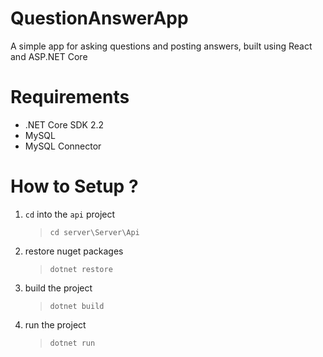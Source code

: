 # QuestionAnswerApp
A simple app for asking questions and posting answers, built using React and ASP.NET Core

# Requirements

- .NET Core SDK 2.2
- MySQL
- MySQL Connector

# How to Setup ?

1. `cd` into the `api` project
    >`cd server\Server\Api`

2. restore nuget packages
    >`dotnet restore`

3. build the project
    >`dotnet build`

4. run the project
    >`dotnet run`







